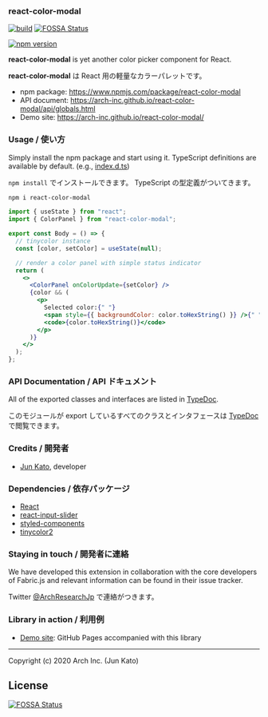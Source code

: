 ### react-color-modal

[![build](https://github.com/arch-inc/react-color-modal/workflows/npm-publish/badge.svg)](https://github.com/arch-inc/react-color-modal/actions?query=workflow%3Anpm-publish)[![FOSSA Status](https://app.fossa.com/api/projects/git%2Bgithub.com%2Farch-inc%2Freact-color-modal.svg?type=shield)](https://app.fossa.com/projects/git%2Bgithub.com%2Farch-inc%2Freact-color-modal?ref=badge_shield)

[![npm version](https://img.shields.io/npm/v/react-color-modal)](https://www.npmjs.com/package/react-color-modal)

**react-color-modal** is yet another color picker component for React.

**react-color-modal** は React 用の軽量なカラーパレットです。

- npm package: https://www.npmjs.com/package/react-color-modal
- API document: https://arch-inc.github.io/react-color-modal/api/globals.html
- Demo site: https://arch-inc.github.io/react-color-modal/

### Usage / 使い方

Simply install the npm package and start using it. TypeScript definitions are available by default. (e.g., [index.d.ts](https://cdn.jsdelivr.net/npm/react-color-modal@latest/dist/index.d.ts))

`npm install` でインストールできます。 TypeScript の型定義がついてきます。

```sh
npm i react-color-modal
```

```jsx
import { useState } from "react";
import { ColorPanel } from "react-color-modal";

export const Body = () => {
  // tinycolor instance
  const [color, setColor] = useState(null);

  // render a color panel with simple status indicator
  return (
    <>
      <ColorPanel onColorUpdate={setColor} />
      {color && (
        <p>
          Selected color:{" "}
          <span style={{ backgroundColor: color.toHexString() }} />{" "}
          <code>{color.toHexString()}</code>
        </p>
      )}
    </>
  );
};
```

### API Documentation / API ドキュメント

All of the exported classes and interfaces are listed in [TypeDoc](https://arch-inc.github.io/react-color-modal/api/globals.html).

このモジュールが export しているすべてのクラスとインタフェースは [TypeDoc](https://arch-inc.github.io/react-color-modal/api/globals.html) で閲覧できます。

### Credits / 開発者

- [Jun Kato](https://junkato.jp), developer

### Dependencies / 依存パッケージ

- [React](https://reactjs.org)
- [react-input-slider](https://github.com/arch-inc/react-input-slider)
- [styled-components](https://styled-components.com)
- [tinycolor2](http://bgrins.github.io/TinyColor)

### Staying in touch / 開発者に連絡

We have developed this extension in collaboration with the core developers of Fabric.js and relevant information can be found in their issue tracker.

Twitter [@ArchResearchJp](https://twitter.com/ArchResearchJp) で連絡がつきます。

### Library in action / 利用例

- [Demo site](https://arch-inc.github.io/react-color-modal/): GitHub Pages accompanied with this library

---

Copyright (c) 2020 Arch Inc. (Jun Kato)


## License
[![FOSSA Status](https://app.fossa.com/api/projects/git%2Bgithub.com%2Farch-inc%2Freact-color-modal.svg?type=large)](https://app.fossa.com/projects/git%2Bgithub.com%2Farch-inc%2Freact-color-modal?ref=badge_large)